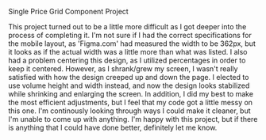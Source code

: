 Single Price Grid Component Project

This project turned out to be a little more difficult as I got deeper into the process of completing it.  I'm not sure if I had the correct specifications for the mobile layout, as 'Figma.com' had measured the width to be 362px, but it looks as if the actual width was a little more than what was listed.  I also had a problem centering this design, as I utilized percentages in order to keep it centered.  However, as I shrank/grew my screen, I wasn't really satisfied with how the design creeped up and down the page.  I elected to use volume height and width instead, and now the design looks stabilized while shrinking and enlarging the screen.  In addition, I did my best to make the most efficient adjustments, but I feel that my code got a little messy on this one.  I'm continously looking through ways I could make it cleaner, but I'm unable to come up with anything.  I'm happy with this project, but if there is anything that I could have done better, definitely let me know.
